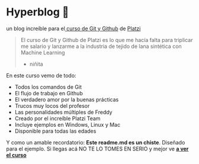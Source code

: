 # Hyperblog 💚
un blog increíble para el[ curso de Git y Github](http://platzi.com/cursos/git-github/ " curso de Git y Github") de [Platzi](http://platzi.com "Platzi")
> El curso de Git y Github de Platzi es lo que me hacía falta para triplicar me salario y lanzarme a la industria de tejido de lana sintética con Machine Learning
> - niñita

En este curso vemo de todo: 
* Todos los comandos de Git
* El flujo de trabajo en Github
* El verdadero amor por la buenas prácticas
* Trucos muy locos del profesor
* Las personalidades múltiples de Freddy
* Creado por el increíble Platzi Team
* Incluye ejemplos en Windows, Linux y Mac
* Disponible para todas las edades

Y como un amable recordatorio: **Este readme.md es un chiste**. Diseñado para el ejemplo. Si llegas acá NO TE LO TOMES EN SERIO y mejor ve [**a ver el curso**](http://platzi.com/cursos/git-github/ "a ver el curso")